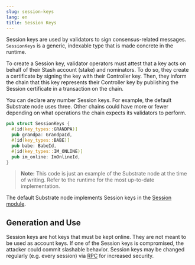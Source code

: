 ```yaml
---
slug: session-keys
lang: en
title: Session Keys
---
```


Session keys are used by validators to sign consensus-related messages. `SessionKeys` is a generic, indexable type that is made concrete in the runtime.

To create a Session key, validator operators must attest that a key acts on behalf of their Stash account (stake) and nominators. To do so, they create a certificate by signing the key with their Controller key. Then, they inform the chain that this key represents their Controller key by publishing the Session certificate in a transaction on the chain.

You can declare any number Session keys. For example, the default Substrate node uses three. Other chains could have more or fewer depending on what operations the chain expects its validators to perform.

```rust
pub struct SessionKeys {
  #[id(key_types::GRANDPA)]
  pub grandpa: GrandpaId,
  #[id(key_types::BABE)]
  pub babe: BabeId,
  #[id(key_types::IM_ONLINE)]
  pub im_online: ImOnlineId,
}
```

> **Note:** This code is just an example of the Substrate node at the time of writing. Refer to the runtime for the most up-to-date implementation.

The default Substrate node implements Session keys in the [Session module](https://substrate.dev/rustdocs/master/pallet_session/).

## Generation and Use

Session keys are hot keys that must be kept online. They are not meant to be used as account keys. If one of the Session keys is compromised, the attacker could commit slashable behavior. Session keys may be changed regularly (e.g. every session) via [RPC](https://substrate.dev/rustdocs/master/sc_rpc/author/trait.AuthorApi.html#tymethod.rotate_keys) for increased security.
